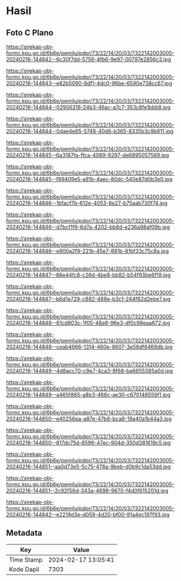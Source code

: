 # Hasil

## Foto C Plano

https://sirekap-obj-formc.kpu.go.id/6b6e/pemilu/pdpr/73/22/14/20/03/7322142003005-20240216-144842--6c30f7dd-5758-4fb6-9e97-00797e2856c3.jpg

https://sirekap-obj-formc.kpu.go.id/6b6e/pemilu/pdpr/73/22/14/20/03/7322142003005-20240216-144843--e82b5090-8df1-4dc0-96be-6590e738cc67.jpg

https://sirekap-obj-formc.kpu.go.id/6b6e/pemilu/pdpr/73/22/14/20/03/7322142003005-20240216-144844--02956316-24b3-46ac-a7c7-353c8fe1bbb8.jpg

https://sirekap-obj-formc.kpu.go.id/6b6e/pemilu/pdpr/73/22/14/20/03/7322142003005-20240216-144844--0dae4e65-5748-40d6-b365-8335b3c9b611.jpg

https://sirekap-obj-formc.kpu.go.id/6b6e/pemilu/pdpr/73/22/14/20/03/7322142003005-20240216-144845--6a3187fa-ffca-4089-9297-de6895057569.jpg

https://sirekap-obj-formc.kpu.go.id/6b6e/pemilu/pdpr/73/22/14/20/03/7322142003005-20240216-144845--f89409e5-a81b-4aec-80dc-540e87d0b3e0.jpg

https://sirekap-obj-formc.kpu.go.id/6b6e/pemilu/pdpr/73/22/14/20/03/7322142003005-20240216-144846--1bfacf7b-612e-4053-8e27-b75aab730f74.jpg

https://sirekap-obj-formc.kpu.go.id/6b6e/pemilu/pdpr/73/22/14/20/03/7322142003005-20240216-144846--d7bcf1f9-6d7a-4202-bb8d-e236a98af09b.jpg

https://sirekap-obj-formc.kpu.go.id/6b6e/pemilu/pdpr/73/22/14/20/03/7322142003005-20240216-144846--e800a2f9-221b-45e7-881b-81bf33c75c8a.jpg

https://sirekap-obj-formc.kpu.go.id/6b6e/pemilu/pdpr/73/22/14/20/03/7322142003005-20240216-144847--88e44fc8-c26d-4be8-bb82-b54f93be6f19.jpg

https://sirekap-obj-formc.kpu.go.id/6b6e/pemilu/pdpr/73/22/14/20/03/7322142003005-20240216-144847--b6d1e729-c882-488e-b3c1-244f82d2ebe7.jpg

https://sirekap-obj-formc.kpu.go.id/6b6e/pemilu/pdpr/73/22/14/20/03/7322142003005-20240216-144848--61cd603c-1f05-48a9-96e3-df0c98eaa672.jpg

https://sirekap-obj-formc.kpu.go.id/6b6e/pemilu/pdpr/73/22/14/20/03/7322142003005-20240216-144848--ceab4966-1314-460e-8607-3e58df6469db.jpg

https://sirekap-obj-formc.kpu.go.id/6b6e/pemilu/pdpr/73/22/14/20/03/7322142003005-20240216-144849--4d8acc70-c9e7-4ca3-8f68-ba6655385a0d.jpg

https://sirekap-obj-formc.kpu.go.id/6b6e/pemilu/pdpr/73/22/14/20/03/7322142003005-20240216-144849--a465f865-a8b3-466c-ae30-c670148559f1.jpg

https://sirekap-obj-formc.kpu.go.id/6b6e/pemilu/pdpr/73/22/14/20/03/7322142003005-20240216-144850--e40256ea-a87e-47b6-bca8-19a40a1b44a3.jpg

https://sirekap-obj-formc.kpu.go.id/6b6e/pemilu/pdpr/73/22/14/20/03/7322142003005-20240216-144850--817dc75d-8596-47ec-904d-350d381619c5.jpg

https://sirekap-obj-formc.kpu.go.id/6b6e/pemilu/pdpr/73/22/14/20/03/7322142003005-20240216-144851--aa0d73e5-5c75-478a-9beb-d0b9c1da53dd.jpg

https://sirekap-obj-formc.kpu.go.id/6b6e/pemilu/pdpr/73/22/14/20/03/7322142003005-20240216-144851--2c92f56d-343a-4698-9670-f4d0f615201d.jpg

https://sirekap-obj-formc.kpu.go.id/6b6e/pemilu/pdpr/73/22/14/20/03/7322142003005-20240216-144842--e2219d3e-d059-4d20-bf00-91a4ec197f93.jpg


## Metadata

| Key        | Value               |
| ---------- | ------------------- |
| Time Stamp | 2024-02-17 13:05:41 |
| Kode Dapil | 7303                |



